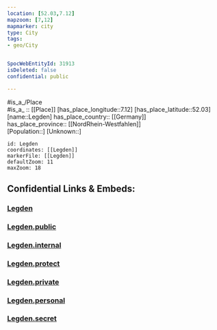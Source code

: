 ```yaml
---
location: [52.03,7.12] 
mapzoom: [7,12] 
mapmarker: city 
type: City
tags:
- geo/City


SpocWebEntityId: 31913
isDeleted: false
confidential: public

---
```

#is_a_/Place  
#is_a_ :: [[Place]] 
[has_place_longitude::7.12] 
[has_place_latitude::52.03] 
[name::Legden] 
has_place_country:: [[Germany]]  
has_place_province:: [[NordRhein-Westfahlen]]  
[Population::] 
[Unknown::] 


```leaflet
id: Legden
coordinates: [[Legden]] 
markerFile: [[Legden]] 
defaultZoom: 11 
maxZoom: 18
```


## Confidential Links & Embeds: 

### [Legden](/_Standards/Earth/Continent/Europe/Europe~Central/Germany/Germany~West/Nordrhein-Westfalen/counties~NW/Borken/cities~Borken/Legden.md) 

### [Legden.public](/_public/Earth/Continent/Europe/Europe~Central/Germany/Germany~West/Nordrhein-Westfalen/counties~NW/Borken/cities~Borken/Legden.public.md) 

### [Legden.internal](/_internal/Earth/Continent/Europe/Europe~Central/Germany/Germany~West/Nordrhein-Westfalen/counties~NW/Borken/cities~Borken/Legden.internal.md) 

### [Legden.protect](/_protect/Earth/Continent/Europe/Europe~Central/Germany/Germany~West/Nordrhein-Westfalen/counties~NW/Borken/cities~Borken/Legden.protect.md) 

### [Legden.private](/_private/Earth/Continent/Europe/Europe~Central/Germany/Germany~West/Nordrhein-Westfalen/counties~NW/Borken/cities~Borken/Legden.private.md) 

### [Legden.personal](/_personal/Earth/Continent/Europe/Europe~Central/Germany/Germany~West/Nordrhein-Westfalen/counties~NW/Borken/cities~Borken/Legden.personal.md) 

### [Legden.secret](/_secret/Earth/Continent/Europe/Europe~Central/Germany/Germany~West/Nordrhein-Westfalen/counties~NW/Borken/cities~Borken/Legden.secret.md)

